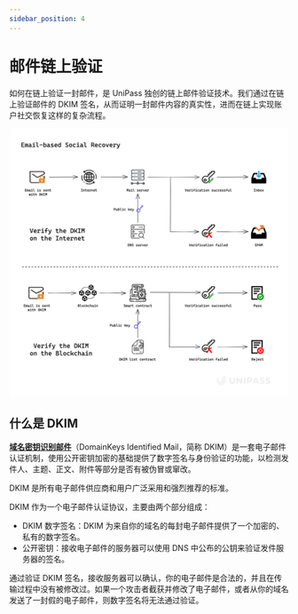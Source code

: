 ```yaml
---
sidebar_position: 4
---
```


# 邮件链上验证

如何在链上验证一封邮件，是 UniPass 独创的链上邮件验证技术。我们通过在链上验证邮件的 DKIM 签名，从而证明一封邮件内容的真实性，进而在链上实现账户社交恢复这样的复杂流程。

![verify-dkim.png](./img/verify-dkim.png)

## 什么是 DKIM

[**域名密钥识别邮件**](https://datatracker.ietf.org/doc/html/rfc6376)（DomainKeys Identified Mail，简称 DKIM）是一套电子邮件认证机制，使用公开密钥加密的基础提供了数字签名与身份验证的功能，以检测发件人、主题、正文、附件等部分是否有被伪冒或窜改。

DKIM 是所有电子邮件供应商和用户广泛采用和强烈推荐的标准。

DKIM 作为一个电子邮件认证协议，主要由两个部分组成：

- DKIM 数字签名：DKIM 为来自你的域名的每封电子邮件提供了一个加密的、私有的数字签名。
- 公开密钥：接收电子邮件的服务器可以使用 DNS 中公布的公钥来验证发件服务器的签名。

通过验证 DKIM 签名，接收服务器可以确认，你的电子邮件是合法的，并且在传输过程中没有被修改过。如果一个攻击者截获并修改了电子邮件，或者从你的域名发送了一封假的电子邮件，则数字签名将无法通过验证。